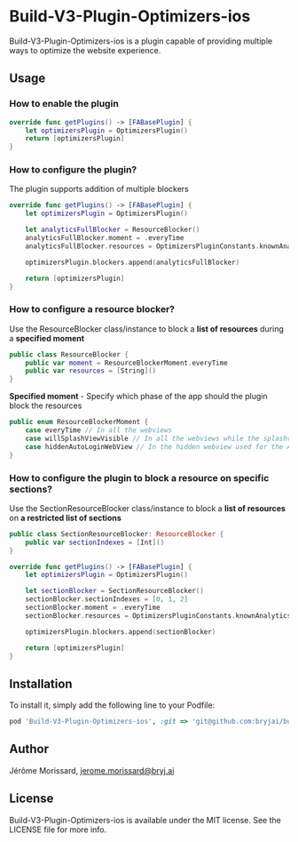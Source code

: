 # Build-V3-Plugin-Optimizers-ios

Build-V3-Plugin-Optimizers-ios is a plugin capable of providing multiple ways to optimize the website experience.

## Usage

### How to enable the plugin

```swift
override func getPlugins() -> [FABasePlugin] {
    let optimizersPlugin = OptimizersPlugin()
    return [optimizersPlugin]
}
```

### How to configure the plugin?

The plugin supports addition of multiple blockers

```swift
override func getPlugins() -> [FABasePlugin] {
    let optimizersPlugin = OptimizersPlugin()

    let analyticsFullBlocker = ResourceBlocker()
    analyticsFullBlocker.moment = .everyTime
    analyticsFullBlocker.resources = OptimizersPluginConstants.knownAnalytics

    optimizersPlugin.blockers.append(analyticsFullBlocker)

    return [optimizersPlugin]
}
```

### How to configure a resource blocker?

Use the ResourceBlocker class/instance to block a **list of resources** during a **specified moment**

```swift
public class ResourceBlocker {
    public var moment = ResourceBlockerMoment.everyTime
    public var resources = [String]()
}
```

**Specified moment** - Specify which phase of the app should the plugin block the resources

```swift
public enum ResourceBlockerMoment {
    case everyTime // In all the webviews
    case willSplashViewVisible // In all the webviews while the splashview is visible
    case hiddenAutoLoginWebView // In the hidden webview used for the AutoLogin feature
}
```

### How to configure the plugin to block a resource on specific sections?

Use the SectionResourceBlocker class/instance to block a **list of resources** on **a restricted list of sections**

```swift
public class SectionResourceBlocker: ResourceBlocker {
    public var sectionIndexes = [Int]()
}
```

```swift
override func getPlugins() -> [FABasePlugin] {
    let optimizersPlugin = OptimizersPlugin()

    let sectionBlocker = SectionResourceBlocker()
    sectionBlocker.sectionIndexes = [0, 1, 2]
    sectionBlocker.moment = .everyTime
    sectionBlocker.resources = OptimizersPluginConstants.knownAnalytics

    optimizersPlugin.blockers.append(sectionBlocker)

    return [optimizersPlugin]
}
```

## Installation

To install it, simply add the following line to your Podfile:

```ruby
pod 'Build-V3-Plugin-Optimizers-ios', :git => 'git@github.com:bryjai/build-v3-plugin-optimizers-ios.git'
```

## Author

Jérôme Morissard, jerome.morissard@bryj.ai

## License

Build-V3-Plugin-Optimizers-ios is available under the MIT license. See the LICENSE file for more info.
